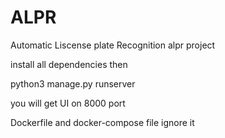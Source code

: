 # ALPR
Automatic Liscense plate Recognition 
alpr project 

install all dependencies then 

python3 manage.py runserver 


you will get UI on 8000 port 

Dockerfile and docker-compose file ignore it

